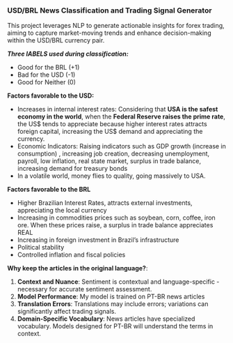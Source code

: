 ### **USD/BRL News Classification and Trading Signal Generator**
This project leverages NLP to generate actionable insights for forex trading, aiming to capture market-moving trends and enhance decision-making within the USD/BRL currency pair.

***Three lABELS used during classification:***
- Good for the BRL (+1)
- Bad for the USD (-1)
- Good for Neither (0)

**Factors favorable to the USD:**
- Increases in internal interest rates: Considering that **USA is the safest economy in the world**, when the **Federal Reserve raises the prime rate**, the US$ tends to appreciate because higher interest rates attracts foreign capital, increasing the US$ demand and appreciating the currency.
- Economic Indicators: Raising indicators such as GDP growth (increase in consumption) , increasing job creation, decreasing unemployment, payroll, low inflation, real state market, surplus in trade balance, increasing demand for treasury bonds
- In a volatile world, money flies to quality, going massively to USA.

**Factors favorable to the BRL**
- Higher Brazilian Interest Rates, attracts external investments, appreciating the local currency
- Increasing in commodities prices such as soybean, corn, coffee, iron ore. When these prices raise, a surplus in trade balance appreciates REAL
- Increasing in foreign investment in Brazil’s infrastructure
- Political stability
- Controlled inflation and fiscal policies

**Why keep the articles in the original language?**:
1. **Context and Nuance**: Sentiment is contextual and language-specific - necessary for accurate sentiment assessment.
2. **Model Performance**: My model is trained on PT-BR news articles
3. **Translation Errors**: Translations may include errors; variations can significantly affect trading signals.
4. **Domain-Specific Vocabulary**: News articles have specialized vocabulary. Models designed for PT-BR will understand the terms in context.
